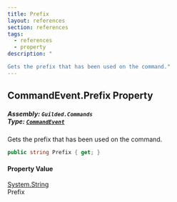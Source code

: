 ```yaml
---
title: Prefix
layout: references
section: references
tags:
  - references
  - property
description: "

Gets the prefix that has been used on the command."
---
```


## CommandEvent.Prefix Property
##### **Assembly:** `Guilded.Commands`<br/>**Type:** [`CommandEvent`](CommandEvent 'Guilded.Commands.CommandEvent')

Gets the prefix that has been used on the command.

```csharp
public string Prefix { get; }
```

#### Property Value
[System.String](https://docs.microsoft.com/en-us/dotnet/api/System.String 'System.String')  
Prefix